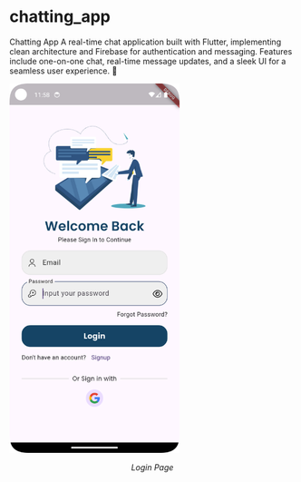 # chatting_app

Chatting App
A real-time chat application built with Flutter, 
implementing clean architecture and Firebase for authentication and messaging. 
Features include one-on-one chat, real-time message updates,
and a sleek UI for a seamless user experience. 🚀

 <img src="assets/pages/login_page.png?raw=true" width="300">
 <p style="text-align: center;"><i>Login Page</i></p>

